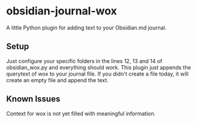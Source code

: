 # obsidian-journal-wox
A little Python plugin for adding text to your Obsidian.md journal. 

## Setup
Just configure your specific folders in the lines 12, 13 and 14 of obsidian_wox.py and everything should work. This plugin just appends the querytext of wox to your journal file.
If you didn't create a file today, it will create an empty file and append the text.

## Known Issues
Context for wox is not yet filled with meaningful information.
